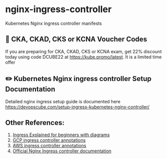 # nginx-ingress-controller

Kubernetes Nginx ingress controller manifests

## 🚀 CKA, CKAD, CKS or KCNA Voucher Codes

If you are preparing for CKA, CKAD, CKS or KCNA exam, get 22% discount today using code DCUBE22 at https://kube.promo/latest. It is a limited time offer


## ✏️ Kubernetes Nginx ingress controller Setup Documentation

Detailed nginx ingress setup guide is documented here https://devopscube.com/setup-ingress-kubernetes-nginx-controller/

## Other References:

1. [Ingress Explained for beginners with diagrams](https://devopscube.com/kubernetes-ingress-tutorial/)
2. [GCP ingress controller annotations](https://cloud.google.com/kubernetes-engine/docs/how-to/load-balance-ingress#ingress_annotations)
3. [AWS ingress controller annotations](https://docs.aws.amazon.com/eks/latest/userguide/network-load-balancing.html)
4. [Official Nginx Ingress controller documentation](https://kubernetes.github.io/ingress-nginx/)
